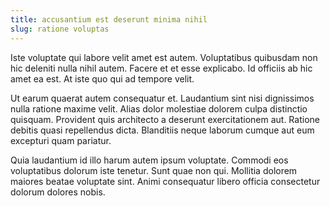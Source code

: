 ```yaml
---
title: accusantium est deserunt minima nihil
slug: ratione voluptas
---
```


Iste voluptate qui labore velit amet est autem. Voluptatibus quibusdam non hic deleniti nulla nihil autem. Facere et et esse explicabo. Id officiis ab hic amet ea est. At iste quo qui ad tempore velit.

Ut earum quaerat autem consequatur et. Laudantium sint nisi dignissimos nulla ratione maxime velit. Alias dolor molestiae dolorem culpa distinctio quisquam. Provident quis architecto a deserunt exercitationem aut. Ratione debitis quasi repellendus dicta. Blanditiis neque laborum cumque aut eum excepturi quam pariatur.

Quia laudantium id illo harum autem ipsum voluptate. Commodi eos voluptatibus dolorum iste tenetur. Sunt quae non qui. Mollitia dolorem maiores beatae voluptate sint. Animi consequatur libero officia consectetur dolorum dolores nobis.

